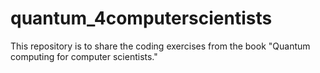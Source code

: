 # quantum_4computerscientists
This repository is to share the coding exercises from the book "Quantum computing for computer scientists."

